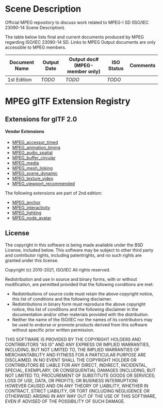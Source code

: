 # Scene Description

Official MPEG repository to discuss work related to MPEG-I SD (ISO/IEC 23090-14 Scene Description).

The table below lists final and current documents produced by MPEG regarding ISO/IEC 23090-14 SD.
Links to MPEG Output documents are only accessible to MPEG members.

| Document Name | Output Date | Output doc# (MPEG-member only) | ISO Status | Comments |
| ----- | ----- | ----- | ----- | ----- | 
| 1st Edition | *TODO* | *TODO* | *TODO* | |


# MPEG glTF Extension Registry

## Extensions for glTF 2.0

#### Vendor Extensions

* [MPEG_accessor_timed](MPEG_accessor_timed/README.md)
* [MPEG_animation_timing](MPEG_animation_timing/README.md)
* [MPEG_audio_spatial](MPEG_audio_spatial/README.md)
* [MPEG_buffer_circular](MPEG_buffer_circular/README.md)
* [MPEG_media](MPEG_media/README.md)
* [MPEG_mesh_linking](MPEG_mesh_linking/README.md)
* [MPEG_scene_dynamic](MPEG_scene_dynamic/README.md)
* [MPEG_texture_video](MPEG_texture_video/README.md)
* [MPEG_viewport_recommended](MPEG_viewport_recommended/README.md)

The following extensions are part of 2nd edition:

* [MPEG_anchor](MPEG_anchor/README.md)
* [MPEG_interactivity](MPEG_interactivity/README.md)
* [MPEG_lighting](MPEG_lighting/README.md)
* [MPEG_node_avatar](MPEG_node_avatar/README.md)


## License

The copyright in this software is being made available under the BSD License, included below. This software may be subject to other third party and contributor rights, including patentrights, and no such rights are granted under this license.

Copyright (c) 2010-2021, ISO/IEC
All rights reserved.

Redistribution and use in source and binary forms, with or without modification, are permitted provided that the following conditions are met:

* Redistributions of source code must retain the above copyright notice, this list of conditions and the following disclaimer.
* Redistributions in binary form must reproduce the above copyright notice, this list of conditions and the following disclaimer in the documentation and/or other materials provided with the distribution.
* Neither the name of the ISO/IEC nor the names of its contributors may be used to endorse or promote products derived from this software without specific prior written permission.

THIS SOFTWARE IS PROVIDED BY THE COPYRIGHT HOLDERS AND CONTRIBUTORS "AS IS" AND ANY EXPRESS OR IMPLIED WARRANTIES, INCLUDING, BUT NOT LIMITED TO, THE IMPLIED WARRANTIES OF MERCHANTABILITY AND FITNESS FOR A PARTICULAR PURPOSE ARE DISCLAIMED. IN NO EVENT SHALL THE COPYRIGHT HOLDER OR CONTRIBUTORS BE LIABLE FOR ANY DIRECT, INDIRECT, INCIDENTAL, SPECIAL, EXEMPLARY, OR CONSEQUENTIAL DAMAGES (INCLUDING, BUT NOT LIMITED TO, PROCUREMENT OF SUBSTITUTE GOODS OR SERVICES; LOSS OF USE, DATA, OR PROFITS; OR BUSINESS INTERRUPTION) HOWEVER CAUSED AND ON ANY THEORY OF LIABILITY, WHETHER IN CONTRACT, STRICT LIABILITY, OR TORT (INCLUDING NEGLIGENCE OR OTHERWISE) ARISING IN ANY WAY OUT OF THE USE OF THIS SOFTWARE, EVEN IF ADVISED OF THE POSSIBILITY OF SUCH DAMAGE.
